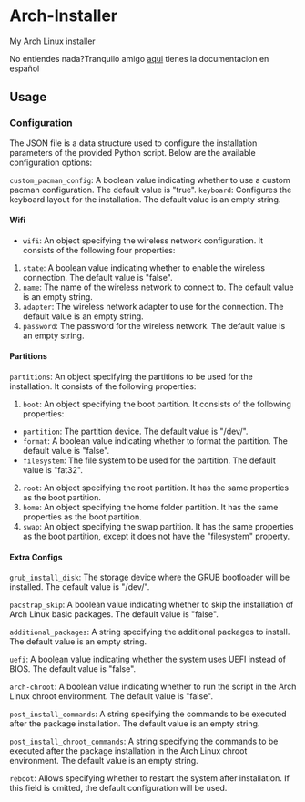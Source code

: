 
# Arch-Installer
My Arch Linux installer

No entiendes nada?Tranquilo amigo [aqui](https://github.com/Tom5521/Arch-Linux-Installer/blob/master/README.md) tienes la documentacion en español
## Usage

### Configuration

The JSON file is a data structure used to configure the installation parameters of the provided Python script. Below are the available configuration options:

`custom_pacman_config`: A boolean value indicating whether to use a custom pacman configuration. The default value is "true". 
`keyboard`: Configures the keyboard layout for the installation. The default value is an empty string.

#### Wifi

- `wifi`: An object specifying the wireless network configuration. It consists of the following four properties: 
1. `state`: A boolean value indicating whether to enable the wireless connection. The default value is "false". 
2. `name`: The name of the wireless network to connect to. The default value is an empty string. 
3. `adapter`: The wireless network adapter to use for the connection. The default value is an empty string. 
4. `password`: The password for the wireless network. The default value is an empty string.

#### Partitions

`partitions`: An object specifying the partitions to be used for the installation. It consists of the following properties:

1.  `boot`: An object specifying the boot partition. It consists of the following properties:

*   `partition`: The partition device. The default value is "/dev/".
*   `format`: A boolean value indicating whether to format the partition. The default value is "false".
*   `filesystem`: The file system to be used for the partition. The default value is "fat32".

2.  `root`: An object specifying the root partition. It has the same properties as the boot partition.
3.  `home`: An object specifying the home folder partition. It has the same properties as the boot partition.
4.  `swap`: An object specifying the swap partition. It has the same properties as the boot partition, except it does not have the "filesystem" property.

#### Extra Configs

`grub_install_disk`: The storage device where the GRUB bootloader will be installed. The default value is "/dev/".

`pacstrap_skip`: A boolean value indicating whether to skip the installation of Arch Linux basic packages. The default value is "false".

`additional_packages`: A string specifying the additional packages to install. The default value is an empty string.

`uefi`: A boolean value indicating whether the system uses UEFI instead of BIOS. The default value is "false".

`arch-chroot`: A boolean value indicating whether to run the script in the Arch Linux chroot environment. The default value is "false".

`post_install_commands`: A string specifying the commands to be executed after the package installation. The default value is an empty string.

`post_install_chroot_commands`: A string specifying the commands to be executed after the package installation in the Arch Linux chroot environment. The default value is an empty string.

`reboot`: Allows specifying whether to restart the system after installation. If this field is omitted, the default configuration will be used.